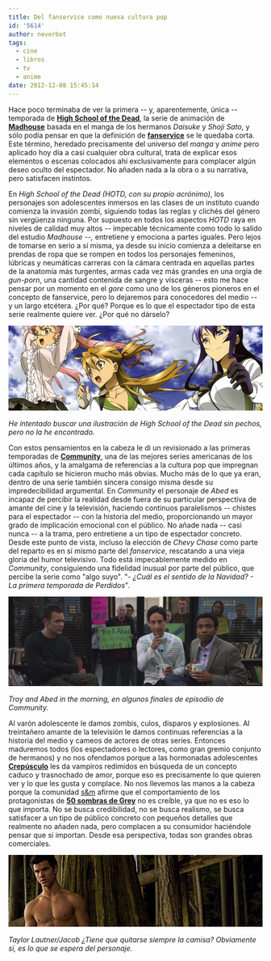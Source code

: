 ```yaml
---
title: Del fanservice como nueva cultura pop
id: '5614'
author: neverbot
tags:
  - cine
  - libros
  - tv
  - anime
date: 2012-12-08 15:45:14
---
```


Hace poco terminaba de ver la primera -- y, aparentemente, única -- temporada de [**High School of the Dead**](http://en.wikipedia.org/wiki/High_School_of_the_Dead), la serie de animación de [**Madhouse**](http://en.wikipedia.org/wiki/Madhouse_(company)) basada en el manga de los hermanos _Daisuke_ y _Shoji Sato_, y sólo podía pensar en que la definición de [**fanservice**](http://en.wikipedia.org/wiki/Fanservice) se le quedaba corta. Este término, heredado precisamente del universo del _manga_ y _anime_ pero aplicado hoy día a casi cualquier obra cultural, trata de explicar esos elementos o escenas colocados ahí exclusivamente para complacer algún deseo oculto del espectador. No añaden nada a la obra o a su narrativa, pero satisfacen instintos.

En _High School of the Dead (HOTD, con su propio acrónimo)_, los personajes son adolescentes inmersos en las clases de un instituto cuando comienza la invasión zombi, siguiendo todas las reglas y clichés del género sin vergüenza ninguna. Por supuesto en todos los aspectos _HOTD_ raya en niveles de calidad muy altos -- impecable técnicamente como todo lo salido del estudio _Madhouse --,_ entretiene y emociona a partes iguales. Pero lejos de tomarse en serio a sí misma, ya desde su inicio comienza a deleitarse en prendas de ropa que se rompen en todos los personajes femeninos, lúbricas y neumáticas carreras con la cámara centrada en aquellas partes de la anatomía más turgentes, armas cada vez más grandes en una orgía de _gun-porn_, una cantidad contenida de sangre y vísceras -- esto me hace pensar por un momento en el _gore_ como uno de los géneros pioneros en el concepto de fanservice, pero lo dejaremos para conocedores del medio -- y un largo etcétera. ¿Por qué? Porque es lo que el espectador tipo de esta serie realmente quiere ver. ¿Por qué no dárselo?

![](./del-fanservice-como-nueva-cultura-pop/High_school_of_the_dead.jpg "High School of the Dead")

_He intentado buscar una ilustración de High School of the Dead sin pechos, pero no la he encontrado._

Con estos pensamientos en la cabeza le di un revisionado a las primeras temporadas de [**Community**](http://en.wikipedia.org/wiki/Community_(TV_series)), una de las mejores series americanas de los últimos años, y la amalgama de referencias a la cultura pop que impregnan cada capítulo se hicieron mucho más obvias. Mucho más de lo que ya eran, dentro de una serie también sincera consigo misma desde su impredecibilidad argumental. En _Community_ el personaje de _Abed_ es incapaz de percibir la realidad desde fuera de su particular perspectiva de amante del cine y la televisión, haciendo continuos paralelismos -- chistes para el espectador -- con la historia del medio, proporcionando un mayor grado de implicación emocional con el público. No añade nada -- casi nunca -- a la trama, pero entretiene a un tipo de espectador concreto. Desde este punto de vista, incluso la elección de _Chevy Chase_ como parte del reparto es en sí mismo parte del _fanservice_, rescatando a una vieja gloria del humor televisivo. Todo está impecablemente medido en _Community_, consiguiendo una fidelidad inusual por parte del público, que percibe la serie como "algo suyo". "- _¿Cuál es el sentido de la Navidad? - La primera temporada de Perdidos_".

_![](./del-fanservice-como-nueva-cultura-pop/Community_Troy_and_Abed_in_the_morning.jpg "Community - Troy and Abed in the morning")_

_Troy and Abed in the morning, en algunos finales de episodio de Community._

Al varón adolescente le damos zombis, culos, disparos y explosiones. Al treintañero amante de la televisión le damos continuas referencias a la historia del medio y cameos de actores de otras series. Entonces maduremos todos (los espectadores o lectores, como gran gremio conjunto de hermanos) y no nos ofendamos porque a las hormonadas adolescentes [**Crepúsculo**](http://en.wikipedia.org/wiki/Twilight_(2008_film)) les da vampiros redimidos en búsqueda de un concepto caduco y trasnochado de amor, porque eso es precisamente lo que quieren ver y lo que les gusta y complace. No nos llevemos las manos a la cabeza porque la comunidad [s&m](http://en.wikipedia.org/wiki/BDSM) afirme que el comportamiento de los protagonistas de [**50 sombras de Grey**](http://en.wikipedia.org/wiki/50_Shades_of_Grey) no es creíble, ya que no es eso lo que importa. No se busca credibilidad, no se busca realismo, se busca satisfacer a un tipo de público concreto con pequeños detalles que realmente no añaden nada, pero complacen a su consumidor haciéndole pensar que sí importan. Desde esa perspectiva, todas son grandes obras comerciales.

_![](./del-fanservice-como-nueva-cultura-pop/jacob_twilight_fanservice.jpg "Taylor Lautner/Jacob en Twilight = fanservice")_

_Taylor Lautner/Jacob ¿Tiene que quitarse siempre la camisa? Obviamente sí, es lo que se espera del personaje._
